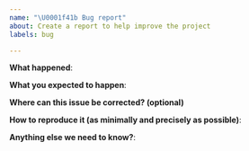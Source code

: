 ```yaml
---
name: "\U0001f41b Bug report"
about: Create a report to help improve the project
labels: bug

---
```


<!--
  Thanks for filing an issue! Before hitting the button, please answer these questions.

  Fill in as much of the template below as you can.
  If you leave out information, we can't help you as well.

  Be ready for followup questions, and please respond in a timely
  manner. If we can't reproduce a bug we might close your issue.
  If we're wrong, PLEASE feel free to reopen it and explain why.
-->

**What happened**:

**What you expected to happen**:

**Where can this issue be corrected? (optional)**
<!-- provide additional information about the file location or directory that needs to be modified to fix this issue, if available -->

**How to reproduce it (as minimally and precisely as possible)**:

**Anything else we need to know?**:
